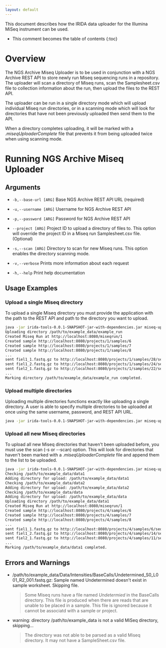 ```yaml
---
layout: default
---
```


This document describes how the IRIDA data uploader for the Illumina MiSeq instrument can be used.

* This comment becomes the table of contents
{:toc}

Overview
========
The NGS Archive Miseq Uploader is to be used in conjunction with a NGS Archive REST API to store newly run Miseq sequencing runs in a repository.  The uploader will scan a directory of Miseq runs, scan the Samplesheet.csv file to collection information about the run, then upload the files to the REST API.

The uploader can be run in a single directory mode which will upload individual Miseq run directories, or in a scanning mode which will look for directories that have not been previously uploaded then send them to the API.

When a directory completes uploading, it will be marked with a *.miseqUploaderComplete* file that prevents it from being uploaded twice when using scanning mode.

Running NGS Archive Miseq Uploader
==================================

Arguments
---------

* `-b,--base-url [ARG]`
  Base NGS Archive REST API URL (required)

* `-u,--username [ARG]`
  Username for NGS Archive REST API

* `-p,--password [ARG]`
  Password for NGS Archive REST API

* `--project [ARG]`
  Project ID to upload a directory of files to.  This option will override the
 project ID in a Miseq run Samplesheet.csv file.  (Optional)

* `-s,--scan [ARG]`
  Directory to scan for new Miseq runs.  This option enables the directory scanning mode.

* `-v,--verbose`
  Prints more information about each request

* `-h,--help`
  Print help documentation

Usage Examples
--------------

### Upload a single Miseq directory

To upload a single Miseq directory you must provide the application with the path to the REST API and path to the directory you want to upload.

```bash
java -jar irida-tools-0.0.1-SNAPSHOT-jar-with-dependencies.jar miseq-upload -b http://irida.ca/api --username test_user --password test_password /path/to/example_data/example_run
Uploading directory /path/to/example_data/example_run
Created Miseq Run at http://localhost:8080/miseqrun/1
Created sample http://localhost:8080/projects/1/samples/6
Created sample http://localhost:8080/projects/1/samples/7
Created sample http://localhost:8080/projects/1/samples/8
...
sent fiel1_1.fastq.gz to http://localhost:8080/projects/1/samples/28/sequenceFiles/1
sent fiel1_2.fastq.gz to http://localhost:8080/projects/1/samples/24/sequenceFiles/2
sent fiel2_1.fastq.gz to http://localhost:8080/projects/1/samples/22/sequenceFiles/3
...
Marking directory /path/to/example_data/example_run completed.
```

### Upload multiple directories

Uploading multiple directories functions exactly like uploading a single directory.  A user is able to specify multiple directories to be uploaded at once using the same username, password, and REST API URL.

```bash
java -jar irida-tools-0.0.1-SNAPSHOT-jar-with-dependencies.jar miseq-upload -b http://irida.ca/api --username test_user --password test_password /path/to/example_data/example_run /path/to/example_data/another_run
```

### Upload all new Miseq directories

To upload all new Miseq directories that haven't been uploaded before, you must use the scan (-s or --scan) option.  This will look for directories that haven't been marked with a *.miseqUploaderComplete* file and append them to the list to be uploaded.

```bash
java -jar irida-tools-0.0.1-SNAPSHOT-jar-with-dependencies.jar miseq-upload -b http://irida.ca/api --username test_user --password test_password --scan /path/to/example_data/
Checking /path/to/example_data/data1
Adding directory for upload: /path/to/example_data/data1
Checking /path/to/example_data/data2
Adding directory for upload: /path/to/example_data/data2
Checking /path/to/example_data/data
Adding directory for upload: /path/to/example_data/data
Uploading directory /path/to/example_data/data1
Created Miseq Run at http://localhost:8080/miseqrun/1
Created sample http://localhost:8080/projects/4/samples/6
Created sample http://localhost:8080/projects/4/samples/7
Created sample http://localhost:8080/projects/4/samples/8
...
sent fiel1_1.fastq.gz to http://localhost:8080/projects/4/samples/6/sequenceFiles/1
sent fiel1_2.fastq.gz to http://localhost:8080/projects/4/samples/14/sequenceFiles/2
sent fiel2_1.fastq.gz to http://localhost:8080/projects/4/samples/11/sequenceFiles/3
...
Marking /path/to/example_data/data1 completed.
```

Errors and Warnings
-------------------

* /path/to/example_data/Data/Intensities/BaseCalls/Undetermined_S0_L001_R2_001.fastq.gz: Sample named Undetermined doesn't exist in sample worksheet.  Skipping file.
  >  Some Miseq runs have a file named *Undetermied* in the BaseCalls directory.  This file is produced when there are reads that are unable to be placed in a sample.  This file is ignored because it cannot be associatd with a sample or project.

* warning: directory /path/to/example_data is not a valid MiSeq directory, skipping...
  > The directory was not able to be parsed as a valid Miseq directory.  It may not have a SampleSheet.csv file.
